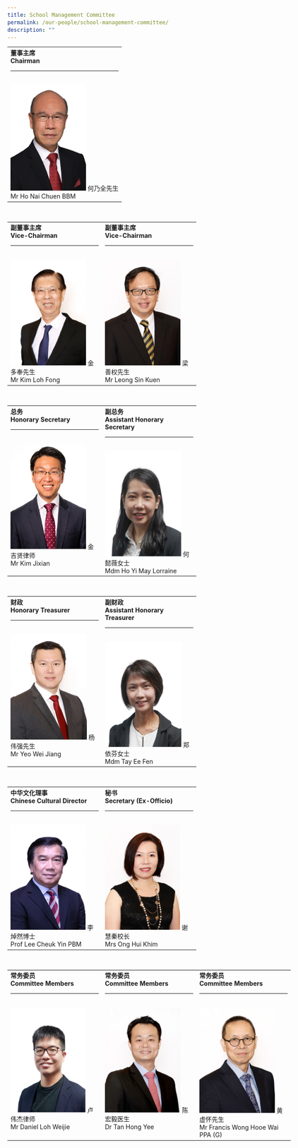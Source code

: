 ```yaml
---
title: School Management Committee
permalink: /our-people/school-management-committee/
description: ""
---
```

<table class="iveo_table ives_tab_simple3 ive_eobj_center">
<tbody>
<tr>
	<td valign="top"><b>董事主席<br>Chairman<br></b>
<hr>
<br>
<img style="width: 171px; height: 240px;" class="ive_eobj_center" alt="01_ Mr Ho Nai Chuen.jpg" width="100%" src="/images/SMC/Mr Ho Nai Chuen.jpeg">
何乃全先生<br>Mr Ho Nai Chuen BBM
</td>
</tr>
</tbody>
</table>
<br>
<table class="ive_eobj_center iveo_table ives_tab_simple3">
<tbody>
<tr>
<td width="200px" valign="top"><b>副董事主席<br>Vice-Chairman<br></b>
<hr>
<br>
<img style="width: 171px; height: 240px;" class="ive_eobj_center" alt="02_Mr Kim Loh Fong.jpg" width="100%" src="/images/SMC/02_Mr Kim Loh Fong.jpg">
金多奉先生<br><span style="font-weight: normal;">Mr Kim Loh Fong
</span>
</td>
<td width="200px" valign="top"><b>副董事主席<br>Vice-Chairman<br></b>
<hr>
<br>
<img style="width: 171px; height: 240px;" class="ive_eobj_center" alt="03_Mr Chris Leong Sin Kuen.jpg" width="100%" src="/images/SMC/03_Mr Chris Leong Sin Kuen.jpg">
梁善权先生<br><span style="font-weight: normal;">Mr Leong Sin Kuen
</span>
</td>
</tr>
</tbody>
</table>
<br>
<table class="iveo_table ives_tab_simple3 ive_eobj_center">
<tbody>
<tr>
<td width="200px" valign="top"><b>总务<br>Honorary Secretary<br></b>
<hr>
<br>
<img style="width: 171px; height: 239px;" class="ive_eobj_center" alt="Mr Kim Jixian.jpg" width="100%" src="/images/SMC/Mr Kim Jixian.jpg">
金吉贤律师<br><span style="font-weight: normal;">Mr Kim Jixian
</span>
</td>
<td width="200px" valign="top"><b>副总务<br>Assistant Honorary Secretary<br></b>
<hr>
<br>
<img style="width: 173px; height: 239px;" class="ive_eobj_center" alt="Mdm Ho Yi May Lorraine.jpg" width="100%" src="/images/SMC/Mdm Ho Yi May Lorraine.jpeg">
何懿薇女士<br><span style="font-weight: normal;">Mdm Ho Yi May Lorraine
</span>
</td>
</tr>
</tbody>
</table>
<br>
<table class="iveo_table ives_tab_simple3 ive_eobj_center">
<tbody>
<tr>
<td width="200px" valign="top"><b>财政<br>Honorary Treasurer<br></b>
<hr>
<br>
<img style="width: 173px; height: 239px;" class="ive_eobj_center" alt="07_Mr Yeo Weijiang.jpg" width="100%" src="/images/SMC/07_Mr Yeo Weijiang.jpg">
杨伟强先生<br><span style="font-weight: normal;">Mr Yeo Wei Jiang
</span>
</td>
<td width="200px" valign="top"><b>副财政<br>Assistant Honorary Treasurer<br></b>
<hr>
<br>
<img style="width: 173px; height: 239px;" class="ive_eobj_center" alt="Mdm Tay Ee Fen.jpg" width="100%" src="/images/SMC/Mdm Tay Ee Fen.jpeg">
郑依芬女士<br><span style="font-weight: normal;">Mdm Tay Ee Fen
</span>
</td>
</tr>
</tbody>
</table>
<br>
<table class="ive_eobj_center iveo_table ives_tab_simple3">
<tbody>
<tr>
<td width="200px" valign="top"><b>中华文化理事<br>Chinese Cultural Director<br></b>
<hr>
<br>
<img style="width: 170px; height: 238px;" class="ive_eobj_center" alt="08_Prof Lee Cheul Yin.jpg" width="100%" src="/images/SMC/08_Prof Lee Cheul Yin.jpg">
李焯然博士<br><span style="font-weight: normal;">Prof Lee Cheuk Yin PBM
</span>
</td>
<td width="200px" valign="top"><b>秘书<br>Secretary (Ex-Officio)<br></b>
<hr>
<br>
<img style="width: 170px; height: 238px;" class="ive_eobj_center" alt="29A_ Mrs Ong Hui Khim.jpg" width="100%" src="/images/SMC/29A_ Mrs Ong Hui Khim.jpg">
谢慧秦校长<br><span style="font-weight: normal;">Mrs Ong Hui Khim
</span>
</td>
</tr>
</tbody>
</table>
<br>
<table style="width: 870.726px;" class="ive_eobj_center iveo_table ives_tab_simple3">
<tbody>
<tr>
<td width="200px" valign="top"><b>常务委员<br>Committee Members<br></b>
<hr>
<br>
<img style="width: 170px; height: 238px;" class="ive_eobj_center" alt="09_Mr Daniel Loh Wei Jie.jpg" width="100%" src="/images/SMC/Mr Daniel Loh Wei Jie.jpeg">
卢伟杰律师<br><span style="font-weight: normal;">Mr Daniel Loh Weijie
</span>
</td>
<td width="200px" valign="top"><b>常务委员<br>Committee Members<br></b>
<hr>
<br>
<img style="width: 171px; height: 238px;" class="ive_eobj_center" alt="10_ Dr Tan Hong Yee.jpg" width="100%" src="/images/SMC/10_ Dr Tan Hong Yee.jpg">
陈宏毅医生<br><span style="font-weight: normal;">Dr Tan Hong Yee
</span>
</td>
  
<td width="200px" valign="top"><b>常务委员<br>Committee Members<br></b>
<hr>
<br>
<img style="width: 171px; height: 239px;" class="ive_eobj_center" alt="04_Mr Francis Wong Hooe Wai.jpg" width="100%" src="/images/SMC/04_Mr Francis Wong Hooe Wai.jpg">
黄虚怀先生<br><span style="font-weight: normal;">Mr Francis Wong Hooe Wai PPA (G)
</span>
</td>
</tr>
</tbody>
</table>